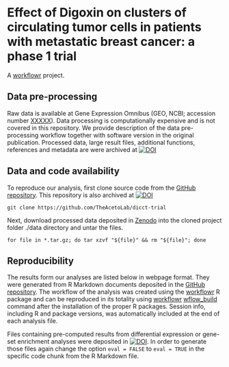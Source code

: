 # Effect of Digoxin on clusters of circulating tumor cells in patients with metastatic breast cancer: a phase 1 trial

A [workflowr][] project.

[workflowr]: https://github.com/workflowr/workflowr



## Data pre-processing

Raw data is available at Gene Expression Omnibus (GEO, NCBI; accession number [XXXXX](https://www.ncbi.nlm.nih.gov/geo/query/acc.cgi?acc=GSE180097)). Data processing is computationally expensive and is not covered in this repository. We provide description of the data pre-processing workflow together with software version in the original publication. Processed data, large result files, additional functions, references and metadata are were archived at [![DOI](https://zenodo.org/badge/DOI/10.5281/zenodo.1021505.svg)](https://doi.org/10.5281/zenodo.1021505)


##  Data and code availability

To reproduce our analysis, first clone source code from the [GitHub repository](https://github.com/TheAcetoLab/dicct-trial). This repository is also archived at [![DOI](https://zenodo.org/badge/DOI/XXX/XXXX.svg)](https://doi.org/XXXX/XXXX)

    git clone https://github.com/TheAcetoLab/dicct-trial

Next, download processed data deposited in [Zenodo](https://doi.org/10.5281/zenodo.1021505) into the cloned project folder ./data directory and untar the files.

    for file in *.tar.gz; do tar xzvf "${file}" && rm "${file}"; done
    
## Reproducibility

The results form our analyses are listed below in webpage format. They were generated from R Markdown documents deposited in the [GitHub repository](https://github.com/TheAcetoLab/dicct-trial). The workflow of the analysis was created using the [workflowr](https://cran.r-project.org/web/packages/workflowr/index.html) R package and can be reproduced in its totality using [workflowr](https://cran.r-project.org/web/packages/workflowr/index.html) [wflow_build](https://jdblischak.github.io/workflowrBeta/reference/wflow_build.html) command after the installation of the proper R packages. Session info, including R and package versions, was automatically included at the end of each analysis file.

Files containing pre-computed results from differential expression or gene-set enrichment analyses were deposited in [![DOI](https://zenodo.org/badge/DOI/10.5281/zenodo.1021505.svg)](https://doi.org/10.5281/zenodo.1021505). In order to generate those files again change the option `eval = FALSE` to `eval = TRUE` in the specific code chunk from the R Markdown file.
